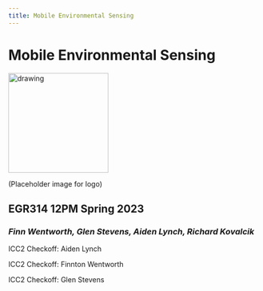 ```yaml
---
title: Mobile Environmental Sensing
---
```


# Mobile Environmental Sensing

<img src="https://cdn.discordapp.com/attachments/1062098040674074644/1064749238040399952/IMG_7852.jpg" alt="drawing" width="200"/>

(Placeholder image for logo)

## EGR314 12PM Spring 2023

### *Finn Wentworth, Glen Stevens, Aiden Lynch, Richard Kovalcik*

ICC2 Checkoff:
Aiden Lynch

ICC2 Checkoff:
Finnton Wentworth

ICC2 Checkoff:
Glen Stevens
